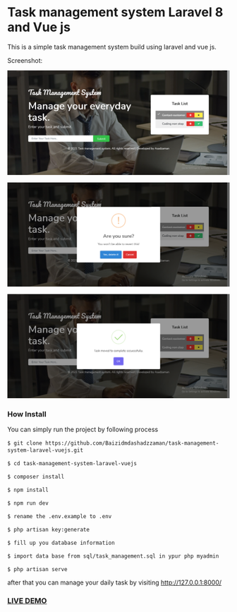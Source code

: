 # Task management system Laravel 8 and Vue js  

This is a simple task management system build using laravel and vue js.

Screenshot:

![image](1.PNG?raw=true "image")

![image](2.PNG?raw=true "image")

![image](3.PNG?raw=true "image")

### How Install

You can simply run the project by following process
```shell
$ git clone https://github.com/Baizidmdashadzzaman/task-management-system-laravel-vuejs.git
```
```shell
$ cd task-management-system-laravel-vuejs
```
```shell
$ composer install
```
```shell
$ npm install
```
```shell
$ npm run dev
```
```shell
$ rename the .env.example to .env
```
```shell
$ php artisan key:generate
```
```shell
$ fill up you database information
```
```shell
$ import data base from sql/task_management.sql in ypur php myadmin
```
```shell
$ php artisan serve
```

after that you can manage your daily task by visiting http://127.0.0.1:8000/

### <a href="http://baizidmdashadzzaman.com/">LIVE DEMO</a>

